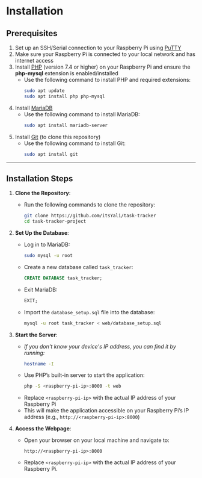 # Installation

## Prerequisites
1. Set up an SSH/Serial connection to your Raspberry Pi using [PuTTY](https://www.putty.org/)
2. Make sure your Raspberry Pi is connected to your local network and has internet access
3. Install [PHP](https://www.php.net/downloads) (version 7.4 or higher) on your Raspberry Pi and ensure the **php-mysql** extension is enabled/installed
   - Use the following command to install PHP and required extensions:
     ```bash
     sudo apt update
     sudo apt install php php-mysql
     ```
4. Install [MariaDB](https://mariadb.org/download/)
   - Use the following command to install MariaDB:
     ```bash
     sudo apt install mariadb-server
     ```
5. Install [Git](https://git-scm.com/downloads) (to clone this repository)
   - Use the following command to install Git:
     ```bash
     sudo apt install git
     ```

---

## Installation Steps
1. **Clone the Repository**:
   - Run the following commands to clone the repository:
     ```bash
     git clone https://github.com/itsYali/task-tracker
     cd task-tracker-project
     ```

2. **Set Up the Database**:
   - Log in to MariaDB:
     ```bash
     sudo mysql -u root
     ```
   - Create a new database called `task_tracker`:
     ```sql
     CREATE DATABASE task_tracker;
     ```
   - Exit MariaDB:
     ```sql
     EXIT;
     ```
   - Import the `database_setup.sql` file into the database:
     ```bash
     mysql -u root task_tracker < web/database_setup.sql
     ```

3. **Start the Server**:
   - *If you don't know your device's IP address, you can find it by running:*
     ```bash
     hostname -I
     ```
   - Use PHP’s built-in server to start the application:
     ```bash
     php -S <raspberry-pi-ip>:8000 -t web
     ```
   - Replace `<raspberry-pi-ip>` with the actual IP address of your Raspberry Pi
   - This will make the application accessible on your Raspberry Pi’s IP address (e.g., `http://<raspberry-pi-ip>:8000`)
   

5. **Access the Webpage**:
   - Open your browser on your local machine and navigate to:
     ```
     http://<raspberry-pi-ip>:8000
     ```
   - Replace `<raspberry-pi-ip>` with the actual IP address of your Raspberry Pi. 
